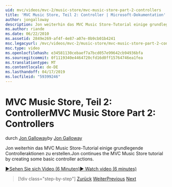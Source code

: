 ```yaml
---
uid: mvc/videos/mvc-2/music-store/mvc-music-store-part-2-controllers
title: 'MVC Music Store, Teil 2: Controller | Microsoft-Dokumentation'
author: jongalloway
description: Jon weiterhin das MVC Music Store-Tutorial einige grundlegende Controlleraktionen zu erstellen.
ms.author: riande
ms.date: 06/22/2010
ms.assetid: 2849e269-af4f-4e87-a07e-0b9cb01b4241
msc.legacyurl: /mvc/videos/mvc-2/music-store/mvc-music-store-part-2-controllers
msc.type: video
ms.openlocfilehash: e34581130cebaef7a7bcd057e99642cb94936bfa
ms.sourcegitcommit: 0f1119340e4464720cfd16d0ff15764746ea1fea
ms.translationtype: MT
ms.contentlocale: de-DE
ms.lasthandoff: 04/17/2019
ms.locfileid: "59399246"
---
```

# <a name="mvc-music-store-part-2-controllers"></a><span data-ttu-id="f31d1-103">MVC Music Store, Teil 2: Controller</span><span class="sxs-lookup"><span data-stu-id="f31d1-103">MVC Music Store Part 2: Controllers</span></span>

<span data-ttu-id="f31d1-104">durch [Jon Galloway](https://github.com/jongalloway)</span><span class="sxs-lookup"><span data-stu-id="f31d1-104">by [Jon Galloway](https://github.com/jongalloway)</span></span>

<span data-ttu-id="f31d1-105">Jon weiterhin das MVC Music Store-Tutorial einige grundlegende Controlleraktionen zu erstellen.</span><span class="sxs-lookup"><span data-stu-id="f31d1-105">Jon continues the MVC Music Store tutorial by creating some basic controller actions.</span></span>

[<span data-ttu-id="f31d1-106">&#9654;Sehen Sie sich Video (6 Minuten)</span><span class="sxs-lookup"><span data-stu-id="f31d1-106">&#9654; Watch video (6 minutes)</span></span>](https://channel9.msdn.com/Blogs/ASP-NET-Site-Videos/mvc-music-store-part-2-controllers)

> [!div class="step-by-step"]
> <span data-ttu-id="f31d1-107">[Zurück](mvc-music-store-part-1-intro-tools-and-project-structure.md)
> [Weiter](mvc-music-store-part-3-views-and-viewmodels.md)</span><span class="sxs-lookup"><span data-stu-id="f31d1-107">[Previous](mvc-music-store-part-1-intro-tools-and-project-structure.md)
[Next](mvc-music-store-part-3-views-and-viewmodels.md)</span></span>
